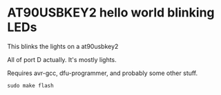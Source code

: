 # AT90USBKEY2 hello world blinking LEDs

This blinks the lights on a at90usbkey2

All of port D actually. It's mostly lights.

Requires avr-gcc, dfu-programmer, and probably some other stuff.
```
sudo make flash
```
